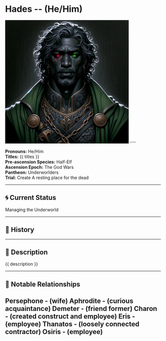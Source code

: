 # Hades  --  (He/Him)

<!-- Optional  -->
<img src="Hades.jpg" alt="Hades" style="width:400px;"/>
---

**Pronouns:** He/Him  
**Titles:** {{ titles }}  
**Pre-ascension Species:** Half-Elf  
**Ascension Epoch:** The God Wars  
**Pantheon:** Underworlders  
**Trial:** Create A resting place for the dead

---

## 🌀 Current Status
Managing the Underworld

---

## 📜 History


---

## 🧠 Description
{{ description }}

---

## 🧩 Notable Relationships
Persephone - (wife) Aphrodite - (curious acquaintance) Demeter - (friend former) Charon - (created construct and employee) Eris - (employee) Thanatos - (loosely connected contractor) Osiris - (employee)
---
